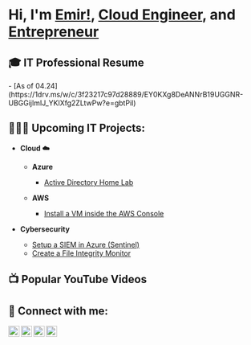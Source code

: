 <h1>Hi, I'm <a href="https://emirumar.com">Emir!</a>,
<a href="https://www.linkedin.com/in/emirumar/">Cloud Engineer</a>, and <a href="https://www.youtube.com/c/emirumar">Entrepreneur</a></h1>

<h2>🎓 IT Professional Resume</h2>
  - [As of 04.24](https://1drv.ms/w/c/3f23217c97d28889/EY0KXg8DeANNrB19UGGNR-UBGGijlmIJ_YKlXfg2ZLtwPw?e=gbtPil)
  
<h2>👨🏾‍💻 Upcoming IT Projects:</h2>

- <b>Cloud ☁️</b>
  - <b>Azure</b>
    - [Active Directory Home Lab](https://github.com/emirtaylor/ActiveDirectoryLab)
   
  - <b>AWS</b>
    - [Install a VM inside the AWS Console](https://github.com/emirtaylor/ActiveDirectoryLab)
   
- <b>Cybersecurity</b>
  - [Setup a SIEM in Azure (Sentinel)](https://github.com/emirtaylor/ActiveDirectoryLab)
  - [Create a File Integrity Monitor](https://github.com/emirtaylor/Azure-AD/blob/main/onboarder.md)


<h2>📺 Popular YouTube Videos</h2>

<h2> 🤳 Connect with me:</h2>

[<img align="left" alt="emirumar7 | YouTube" width="22px" src="https://cdn.jsdelivr.net/npm/simple-icons@v3/icons/youtube.svg" />][youtube]
[<img align="left" alt="emirumar7 | Twitter" width="22px" src="https://cdn.jsdelivr.net/npm/simple-icons@v3/icons/twitter.svg" />][twitter]
[<img align="left" alt="emirumar7 | LinkedIn" width="22px" src="https://cdn.jsdelivr.net/npm/simple-icons@v3/icons/linkedin.svg" />][linkedin]
[<img align="left" alt="emirumar7 | Instagram" width="22px" src="https://cdn.jsdelivr.net/npm/simple-icons@v3/icons/instagram.svg" />][instagram]

[twitter]: https://twitter.com/emirumar7  
[youtube]: https://www.youtube.com/c/emirumar
[instagram]: https://www.instagram.com/emirumar7/
[linkedin]: https://linkedin.com/in/emirumar

